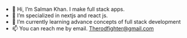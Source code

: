 - 👋 Hi, I’m Salman Khan. I make full stack apps.
- 👀 I’m specialized in nextjs and react js.
- 🌱 I’m currently learning advance concepts of full stack development
- 📫 You can reach me by email. Therodfighter@gmail.com

<!---
salman3001/salman3001 is a ✨ special ✨ repository because its `README.md` (this file) appears on your GitHub profile.
You can click the Preview link to take a look at your changes.
--->
